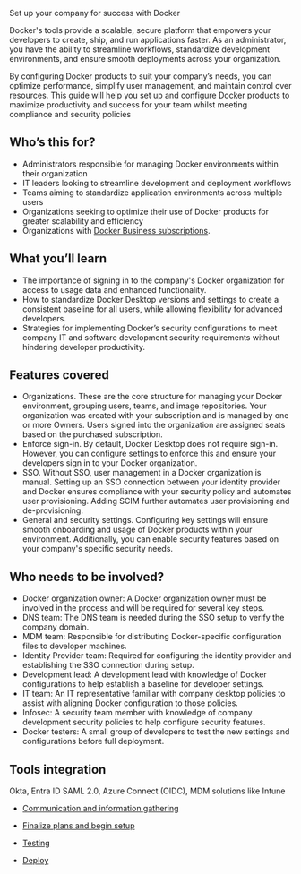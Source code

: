 Set up your company for success with Docker


Docker's tools provide a scalable, secure platform that empowers your developers to create, ship, and run applications faster. As an administrator, you have the ability to streamline workflows, standardize development environments, and ensure smooth deployments across your organization.

By configuring Docker products to suit your company’s needs, you can optimize performance, simplify user management, and maintain control over resources. This guide will help you set up and configure Docker products to maximize productivity and success for your team whilst meeting compliance and security policies

## Who’s this for?

- Administrators responsible for managing Docker environments within their organization
- IT leaders looking to streamline development and deployment workflows
- Teams aiming to standardize application environments across multiple users
- Organizations seeking to optimize their use of Docker products for greater scalability and efficiency
- Organizations with [Docker Business subscriptions](https://www.docker.com/pricing/).

## What you’ll learn

- The importance of signing in to the company's Docker organization for access to usage data and enhanced functionality.
- How to standardize Docker Desktop versions and settings to create a consistent baseline for all users, while allowing flexibility for advanced developers.
- Strategies for implementing Docker’s security configurations to meet company IT and software development security requirements without hindering developer productivity.

## Features covered

- Organizations. These are the core structure for managing your Docker environment, grouping users, teams, and image repositories. Your organization was created with your subscription and is managed by one or more Owners. Users signed into the organization are assigned seats based on the purchased subscription.
- Enforce sign-in. By default, Docker Desktop does not require sign-in. However, you can configure settings to enforce this and ensure your developers sign in to your Docker organization.
- SSO. Without SSO, user management in a Docker organization is manual. Setting up an SSO connection between your identity provider and Docker ensures compliance with your security policy and automates user provisioning. Adding SCIM further automates user provisioning and de-provisioning.
- General and security settings. Configuring key settings will ensure smooth onboarding and usage of Docker products within your environment. Additionally, you can enable security features based on your company's specific security needs.

## Who needs to be involved?

- Docker organization owner: A Docker organization owner must be involved in the process and will be required for several key steps.
- DNS team: The DNS team is needed during the SSO setup to verify the company domain.
- MDM team: Responsible for distributing Docker-specific configuration files to developer machines.
- Identity Provider team: Required for configuring the identity provider and establishing the SSO connection during setup.
- Development lead: A development lead with knowledge of Docker configurations to help establish a baseline for developer settings.
- IT team: An IT representative familiar with company desktop policies to assist with aligning Docker configuration to those policies.
- Infosec: A security team member with knowledge of company development security policies to help configure security features.
- Docker testers: A small group of developers to test the new settings and configurations before full deployment.

## Tools integration

Okta, Entra ID SAML 2.0, Azure Connect (OIDC), MDM solutions like Intune



- [Communication and information gathering](https://docs.docker.com/guides/admin-set-up/comms-and-info-gathering/)

- [Finalize plans and begin setup](https://docs.docker.com/guides/admin-set-up/finalize-plans-and-setup/)

- [Testing](https://docs.docker.com/guides/admin-set-up/testing/)

- [Deploy](https://docs.docker.com/guides/admin-set-up/deploy/)
